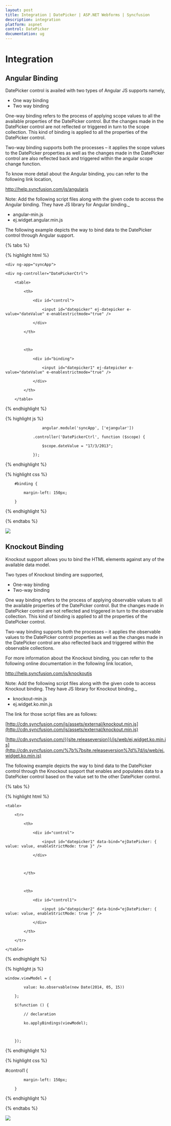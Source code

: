 ```yaml
---
layout: post
title: Integration | DatePicker | ASP.NET Webforms | Syncfusion
description: integration
platform: aspnet
control: DatePicker
documentation: ug
---
```


# Integration

## Angular Binding

DatePicker control is availed with two types of Angular JS supports namely, 

* One way binding
* Two way binding 

One-way binding refers to the process of applying scope values to all the available properties of the DatePicker control. But the changes made in the DatePicker control are not reflected or triggered in turn to the scope collection. This kind of binding is applied to all the properties of the DatePicker control.

Two-way binding supports both the processes – it applies the scope values to the DatePicker properties as well as the changes made in the DatePicker control are also reflected back and triggered within the angular scope change function.

To know more detail about the Angular binding, you can refer to the following link location,

<http://help.syncfusion.com/js/angularjs>


Note: Add the following script files along with the given code to access the Angular binding. They have JS library for Angular binding._

* angular-min.js
* ej.widget.angular.min.js

The following example depicts the way to bind data to the DatePicker control through Angular support.

{% tabs %}

{% highlight html %}

    <div ng-app="syncApp">

    <div ng-controller="DatePickerCtrl">

        <table>

            <th>

                <div id="control">

                    <input id="datepicker" ej-datepicker e-value="dateValue" e-enablestrictmode="true" />

                </div>

            </th>



            <th>

                <div id="binding">

                    <input id="datepicker1" ej-datepicker e-value="dateValue" e-enablestrictmode="true" />

                </div>

            </th>

        </table>

</div>

</div>

{% endhighlight %}

{% highlight js %}

                    angular.module('syncApp', ['ejangular'])

                .controller('DatePickerCtrl', function ($scope) {

                    $scope.dateValue = "17/3/2013";

                });

{% endhighlight %}

{% highlight css %}

        #binding {

            margin-left: 150px;

        }

{% endhighlight %}

{% endtabs %}





![](Integration_images/Integration_img2.png) 



## Knockout Binding

Knockout support allows you to bind the HTML elements against any of the available data model.

Two types of Knockout binding are supported,

* One-way binding
* Two-way binding

One way binding refers to the process of applying observable values to all the available properties of the DatePicker control. But the changes made in DatePicker control are not reflected and triggered in turn to the observable collection. This kind of binding is applied to all the properties of the DatePicker control.

Two-way binding supports both the processes – it applies the observable values to the DatePicker control properties as well as the changes made in the DatePicker control are also reflected back and triggered within the observable collections. 

For more information about the Knockout binding, you can refer to the following online documentation in the following link location,

<http://help.syncfusion.com/js/knockoutjs>

Note: Add the following script files along with the given code to access Knockout binding. They have JS library for Knockout binding._

* knockout-min.js
* ej.widget.ko.min.js

The link for those script files are as follows:

[http://cdn.syncfusion.com/js/assets/external/knockout.min.js](http://cdn.syncfusion.com/js/assets/external/knockout.min.js)

[http://cdn.syncfusion.com/{{site.releaseversion}}/js/web/ej.widget.ko.min.js](http://cdn.syncfusion.com/%7b%7bsite.releaseversion%7d%7d/js/web/ej.widget.ko.min.js)

The following example depicts the way to bind data to the DatePicker control through the Knockout support that enables and populates data to a DatePicker control based on the value set to the other DatePicker control.

{% tabs %}

{% highlight html %}

    <table>

        <tr>

            <th>

                <div id="control">

                    <input id="datepicker1" data-bind="ejDatePicker: { value: value, enableStrictMode: true }" />

                </div>



            </th>



            <th>

                <div id="control1">

                    <input id="datepicker2" data-bind="ejDatePicker: { value: value, enableStrictMode: true }" />

                </div>

            </th>

        </tr>

    </table>

{% endhighlight %}

{% highlight js %}

    window.viewModel = {

            value: ko.observable(new Date(2014, 05, 15))

        };

        $(function () {

            // declaration

            ko.applyBindings(viewModel);



        });

{% endhighlight %}

{% highlight css %}

 #control1 {

            margin-left: 150px;

        }

{% endhighlight %}

{% endtabs %}

![](Integration_images/Integration_img4.png) 





